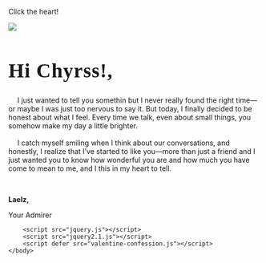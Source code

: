 <html lang="en">
    <head>
        <meta charset="UTF-8">
        <meta name="viewport" content="width=device-width, initial-scale=1.0">
        <link rel="preconnect" href="https://fonts.googleapis.com">
        <link rel="preconnect" href="https://fonts.gstatic.com" crossorigin>
        <link href="https://fonts.googleapis.com/css2?family=Cinzel:wght@400..900&family=DM+Serif+Display:ital@0;1&family=Dancing+Script:wght@400..700&family=Playfair+Display:ital,wght@0,400..900;1,400..900&family=Quicksand:wght@300..700&display=swap" rel="stylesheet">
        <link rel="stylesheet" href="valentine-confession.css">
        <title>Confession</title>
    </head>
    <body>
        <p class="instruction">Click the heart!</p>
        <div class="container">
            <label>
            <div class="heart">
                <img src="https://upload.wikimedia.org/wikipedia/commons/4/42/Love_Heart_SVG.svg"></img>
            </div>
            <input id="messageState" type="checkbox" style="display:none"/>
            </label>
            <div class="message">
                <h1 style="font-family: Cinzel, serif; font-size: 40px; letter-spacing: 1.2px;">Hi Chyrss!,</h1>
                <p> 
                    <span>
                        &emsp;  I just wanted to tell you somethin but I never really found the right time—or maybe I was just too nervous to say it. But today, I finally decided to be honest about what I feel. Every time we talk, even about small things, you somehow make my day a little brighter.
                    </span>
                    <br> <br>
                    <span>
                        &emsp; I catch myself smiling when I think about our conversations, and honestly, I realize that I’ve started to like you—more than just a friend and I just wanted you to know how wonderful you are and how much you have come to mean to me, and I this in my heart to tell.
                    </span>      
                </p>
                <br>
                <div class="sincere">
                    <p style="font-weight: bold;"> Laelz,</p>
                    <p>Your Admirer</p>
                 </div>
            </div>
        </div>
        
        <script src="jquery.js"></script>
        <script src="jquery2.1.js"></script>
        <script defer src="valentine-confession.js"></script>
    </body>
</html>

